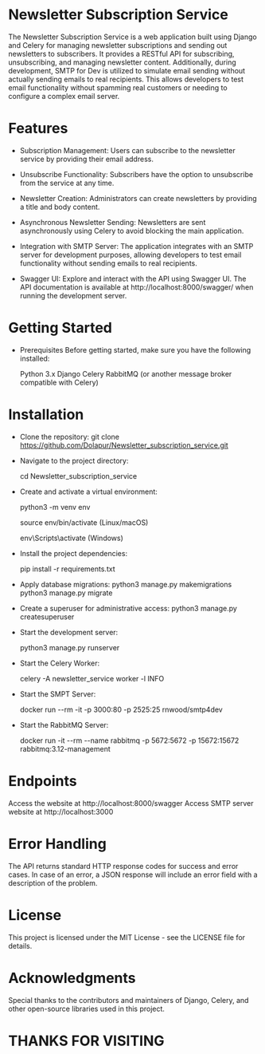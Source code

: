 # Newsletter Subscription Service
  The Newsletter Subscription Service is a web application built using Django and Celery for managing newsletter subscriptions and sending out newsletters to subscribers. It provides a RESTful API for subscribing, unsubscribing, and managing newsletter content. Additionally, during development, SMTP for Dev is utilized to simulate email sending without actually sending emails to real recipients. This allows developers to test email functionality without spamming real customers or needing to configure a complex email server.

# Features
  * Subscription Management: Users can subscribe to the newsletter service by providing their email address.

  * Unsubscribe Functionality: Subscribers have the option to unsubscribe from the service at any time.

  * Newsletter Creation: Administrators can create newsletters by providing a title and body content.

  * Asynchronous Newsletter Sending: Newsletters are sent asynchronously using Celery to avoid blocking the   main application.

  * Integration with SMTP Server: The application integrates with an SMTP server for development purposes, allowing developers to test email functionality without sending emails to real recipients.

  * Swagger UI: Explore and interact with the API using Swagger UI. The API documentation is available at http://localhost:8000/swagger/ when running the development server.

# Getting Started
* Prerequisites
   Before getting started, make sure you have the following installed:

     Python 3.x
     Django
     Celery
     RabbitMQ (or another message broker compatible with Celery)

# Installation
* Clone the repository:
   git clone https://github.com/Dolapur/Newsletter_subscription_service.git

* Navigate to the project directory:
   
   cd Newsletter_subscription_service

* Create and activate a virtual environment:

   python3 -m venv env
   
   source env/bin/activate  (Linux/macOS)
   
   env\Scripts\activate  (Windows)

* Install the project dependencies:
  
   pip install -r requirements.txt

* Apply database migrations:
   python3 manage.py makemigrations
   python3 manage.py migrate

* Create a superuser for administrative access:
   python3 manage.py createsuperuser

* Start the development server:

   python3 manage.py runserver

* Start the Celery Worker:
   
   celery -A newsletter_service worker -l INFO

* Start the SMPT Server:
   
   docker run --rm -it -p 3000:80 -p 2525:25 rnwood/smtp4dev

* Start the RabbitMQ Server:
   
   docker run -it --rm --name rabbitmq -p 5672:5672 -p 15672:15672 rabbitmq:3.12-management

# Endpoints
  Access the website at http://localhost:8000/swagger
  Access SMTP server website at http://localhost:3000


# Error Handling
  The API returns standard HTTP response codes for success and error cases. In case of an error, a JSON response will include an error field with a description of the problem.

# License
  This project is licensed under the MIT License - see the LICENSE file for details.

# Acknowledgments
  Special thanks to the contributors and maintainers of Django, Celery, and other open-source libraries used in this project.

# THANKS FOR VISITING



